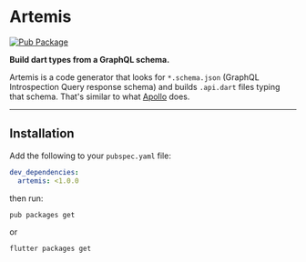 <p align="center">
  <!-- img src="" width="300" -->
  <h1><b>Artemis</b></h1>
</p>

<!-- Badges -->

[![Pub Package](https://img.shields.io/pub/v/artemis.svg)](https://pub.dartlang.org/packages/artemis)

**Build dart types from a GraphQL schema.**

Artemis is a code generator that looks for `*.schema.json` (GraphQL Introspection Query response schema) and builds `.api.dart` files typing that schema. That's similar to what [Apollo](https://github.com/apollographql/apollo-client) does.

---

## **Installation**
Add the following to your `pubspec.yaml` file:
```yaml
dev_dependencies:
  artemis: <1.0.0
```
then run:
```shell
pub packages get
```
or
```shell
flutter packages get
```
